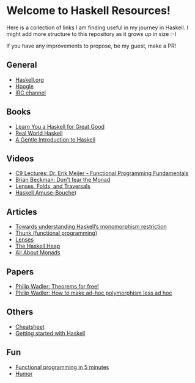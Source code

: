 # Welcome to Haskell Resources!


Here is a collection of links I am finding useful in my journey in Haskell. I might add more structure to this repository as it grows up in size :-)

If you have any improvements to propose, be my guest, make a PR!

## General

- [Haskell.org](www.haskell.org/hoogle/)
- [Hoogle](http://www.haskell.org/hoogle/)
- [IRC channel](www.haskell.org/haskellwiki/IRC_channel)

## Books

- [Learn You a Haskell for Great Good](http://learnyouahaskell.com/chapters)
- [Real World Haskell](http://book.realworldhaskell.org/read/)
- [A Gentle Introduction to Haskell](http://www.haskell.org/tutorial/)

## Videos

- [C9 Lectures: Dr. Erik Meijer - Functional Programming Fundamentals](http://channel9.msdn.com/Series/C9-Lectures-Erik-Meijer-Functional-Programming-Fundamentals/Lecture-Series-Erik-Meijer-Functional-Programming-Fundamentals-Chapter-1)
- [Brian Beckman: Don't fear the Monad](http://www.youtube.com/watch?v=ZhuHCtR3xq8)
- [Lenses, Folds, and Traversals](https://www.youtube.com/watch?v=cefnmjtAolY&hd=1&t=1m14s)
- [Haskell Amuse-Bouche](http://www.youtube.com/watch?v=b9FagOVqxmI))


## Articles
- [Towards understanding Haskell’s monomorphism restriction](http://lambda.jstolarek.com/2012/05/towards-understanding-haskells-monomorphism-restriction/)
- [Thunk (functional programming)](http://en.wikipedia.org/wiki/Thunk_(functional_programming))
- [Lenses](http://twanvl.nl/files/lenses-talk-2011-05-17.pdf)
- [The Haskell Heap](http://blog.ezyang.com/2011/04/the-haskell-heap/)
- [All About Monads](http://www.haskell.org/haskellwiki/All_About_Monads)

## Papers

- [Philip Wadler: Theorems for free!](http://ttic.uchicago.edu/~dreyer/course/papers/wadler.pdf)
- [Philip Wadler: How to make ad-hoc polymorphism less ad hoc](http://homepages.inf.ed.ac.uk/wadler/papers/class/class.ps)

## Others

- [Cheatsheet](http://cheatsheet.codeslower.com/)
- [Getting started with Haskell](http://stackoverflow.com/questions/1012573/getting-started-with-haskell)

## Fun

- [Functional programming in 5 minutes](http://slid.es/gsklee/functional-programming-in-5-minutes)
- [Humor](http://www.haskell.org/haskellwiki/Humor)